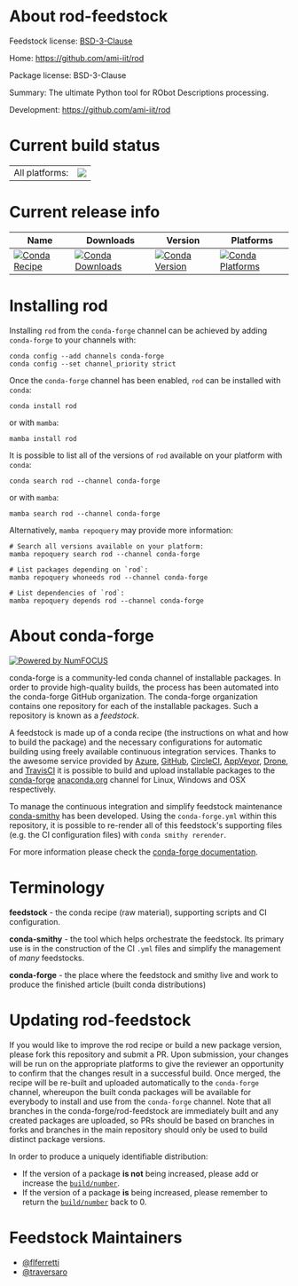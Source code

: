 About rod-feedstock
===================

Feedstock license: [BSD-3-Clause](https://github.com/conda-forge/rod-feedstock/blob/main/LICENSE.txt)

Home: https://github.com/ami-iit/rod

Package license: BSD-3-Clause

Summary: The ultimate Python tool for RObot Descriptions processing.

Development: https://github.com/ami-iit/rod

Current build status
====================


<table><tr><td>All platforms:</td>
    <td>
      <a href="https://dev.azure.com/conda-forge/feedstock-builds/_build/latest?definitionId=20383&branchName=main">
        <img src="https://dev.azure.com/conda-forge/feedstock-builds/_apis/build/status/rod-feedstock?branchName=main">
      </a>
    </td>
  </tr>
</table>

Current release info
====================

| Name | Downloads | Version | Platforms |
| --- | --- | --- | --- |
| [![Conda Recipe](https://img.shields.io/badge/recipe-rod-green.svg)](https://anaconda.org/conda-forge/rod) | [![Conda Downloads](https://img.shields.io/conda/dn/conda-forge/rod.svg)](https://anaconda.org/conda-forge/rod) | [![Conda Version](https://img.shields.io/conda/vn/conda-forge/rod.svg)](https://anaconda.org/conda-forge/rod) | [![Conda Platforms](https://img.shields.io/conda/pn/conda-forge/rod.svg)](https://anaconda.org/conda-forge/rod) |

Installing rod
==============

Installing `rod` from the `conda-forge` channel can be achieved by adding `conda-forge` to your channels with:

```
conda config --add channels conda-forge
conda config --set channel_priority strict
```

Once the `conda-forge` channel has been enabled, `rod` can be installed with `conda`:

```
conda install rod
```

or with `mamba`:

```
mamba install rod
```

It is possible to list all of the versions of `rod` available on your platform with `conda`:

```
conda search rod --channel conda-forge
```

or with `mamba`:

```
mamba search rod --channel conda-forge
```

Alternatively, `mamba repoquery` may provide more information:

```
# Search all versions available on your platform:
mamba repoquery search rod --channel conda-forge

# List packages depending on `rod`:
mamba repoquery whoneeds rod --channel conda-forge

# List dependencies of `rod`:
mamba repoquery depends rod --channel conda-forge
```


About conda-forge
=================

[![Powered by
NumFOCUS](https://img.shields.io/badge/powered%20by-NumFOCUS-orange.svg?style=flat&colorA=E1523D&colorB=007D8A)](https://numfocus.org)

conda-forge is a community-led conda channel of installable packages.
In order to provide high-quality builds, the process has been automated into the
conda-forge GitHub organization. The conda-forge organization contains one repository
for each of the installable packages. Such a repository is known as a *feedstock*.

A feedstock is made up of a conda recipe (the instructions on what and how to build
the package) and the necessary configurations for automatic building using freely
available continuous integration services. Thanks to the awesome service provided by
[Azure](https://azure.microsoft.com/en-us/services/devops/), [GitHub](https://github.com/),
[CircleCI](https://circleci.com/), [AppVeyor](https://www.appveyor.com/),
[Drone](https://cloud.drone.io/welcome), and [TravisCI](https://travis-ci.com/)
it is possible to build and upload installable packages to the
[conda-forge](https://anaconda.org/conda-forge) [anaconda.org](https://anaconda.org/)
channel for Linux, Windows and OSX respectively.

To manage the continuous integration and simplify feedstock maintenance
[conda-smithy](https://github.com/conda-forge/conda-smithy) has been developed.
Using the ``conda-forge.yml`` within this repository, it is possible to re-render all of
this feedstock's supporting files (e.g. the CI configuration files) with ``conda smithy rerender``.

For more information please check the [conda-forge documentation](https://conda-forge.org/docs/).

Terminology
===========

**feedstock** - the conda recipe (raw material), supporting scripts and CI configuration.

**conda-smithy** - the tool which helps orchestrate the feedstock.
                   Its primary use is in the construction of the CI ``.yml`` files
                   and simplify the management of *many* feedstocks.

**conda-forge** - the place where the feedstock and smithy live and work to
                  produce the finished article (built conda distributions)


Updating rod-feedstock
======================

If you would like to improve the rod recipe or build a new
package version, please fork this repository and submit a PR. Upon submission,
your changes will be run on the appropriate platforms to give the reviewer an
opportunity to confirm that the changes result in a successful build. Once
merged, the recipe will be re-built and uploaded automatically to the
`conda-forge` channel, whereupon the built conda packages will be available for
everybody to install and use from the `conda-forge` channel.
Note that all branches in the conda-forge/rod-feedstock are
immediately built and any created packages are uploaded, so PRs should be based
on branches in forks and branches in the main repository should only be used to
build distinct package versions.

In order to produce a uniquely identifiable distribution:
 * If the version of a package **is not** being increased, please add or increase
   the [``build/number``](https://docs.conda.io/projects/conda-build/en/latest/resources/define-metadata.html#build-number-and-string).
 * If the version of a package **is** being increased, please remember to return
   the [``build/number``](https://docs.conda.io/projects/conda-build/en/latest/resources/define-metadata.html#build-number-and-string)
   back to 0.

Feedstock Maintainers
=====================

* [@flferretti](https://github.com/flferretti/)
* [@traversaro](https://github.com/traversaro/)

